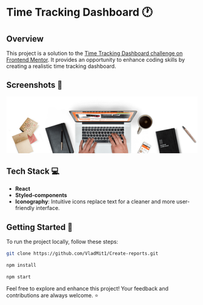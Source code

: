 # Time Tracking Dashboard &#128336;

## Overview

This project is a solution to the [Time Tracking Dashboard challenge on Frontend Mentor](https://www.frontendmentor.io/challenges/time-tracking-dashboard-UIQ7167Jw). It provides an opportunity to enhance coding skills by creating a realistic time tracking dashboard.

## Screenshots &#128248;

![Application Screenshot](https://raw.githubusercontent.com/VladMit1/Best-Shop/main/src/assets/Background.png)

## Tech Stack &#128187;

- **React**
- **Styled-components**
- **Iconography**: Intuitive icons replace text for a cleaner and more user-friendly interface.

## Getting Started &#128640;

To run the project locally, follow these steps:

```bash
git clone https://github.com/VladMit1/Create-reports.git
```
```bash
npm install
```
```bash
npm start
```
Feel free to explore and enhance this project! Your feedback and contributions are always welcome. &#11088;
